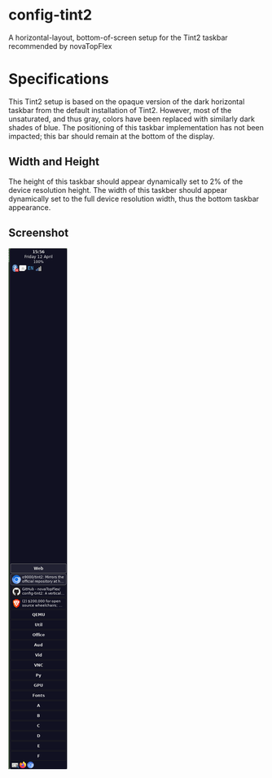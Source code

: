 # config-tint2
A horizontal-layout, bottom-of-screen setup for the Tint2 taskbar recommended by novaTopFlex
# Specifications
This Tint2 setup is based on the opaque version of the dark horizontal taskbar from the default installation of Tint2. However, most of the unsaturated, and thus gray, colors have been replaced with similarly dark shades of blue. The positioning of this taskbar implementation has not been impacted; this bar should remain at the bottom of the display.
## Width and Height
The height of this taskbar should appear dynamically set to 2% of the device resolution height. The width of this taskber should appear dynamically set to the full device resolution width, thus the bottom taskbar appearance.
## Screenshot
![tint2conf](tint2conf.png)
